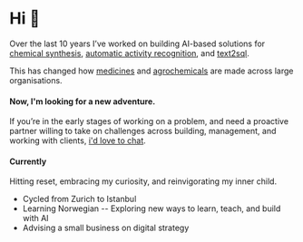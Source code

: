 # Hi 👋
Over the last 10 years I’ve worked on building AI-based solutions for [chemical synthesis](https://github.com/MolecularAI/aizynthfinder), [automatic activity recognition](https://research.ibm.com/projects/lab-that-learns), and [text2sql](https://research.ibm.com/projects/flowpilot).

This has changed how [medicines](https://pubs.rsc.org/en/content/articlelanding/2024/md/d3md00651d) and [agrochemicals](https://shootsbysyngenta.com/success-story-ibm-and-syngenta) are made across large organisations.

#### Now, I'm looking for a new adventure.

If you’re in the early stages of working on a problem, and need a proactive partner willing to take on challenges across building, management, and working with clients, [i'd love to chat](https://calendar.notion.so/meet/amolthakkar/tmnme4l0c).


#### Currently
Hitting reset, embracing my curiosity, and reinvigorating my inner child.

- Cycled from Zurich to Istanbul
- Learning Norwegian -- Exploring new ways to learn, teach, and build with AI
- Advising a small business on digital strategy
